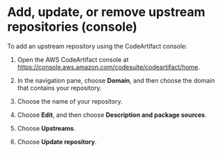 # Add, update, or remove upstream repositories \(console\)<a name="repo-upstream-add-console"></a>

 To add an upstream repository using the CodeArtifact console: 

1. Open the AWS CodeArtifact console at [https://console\.aws\.amazon\.com/codesuite/codeartifact/home](https://console.aws.amazon.com/codesuite/codeartifact/home)\.

1.  In the navigation pane, choose **Domain**, and then choose the domain that contains your repository\. 

1.  Choose the name of your repository\.

1.  Choose **Edit**, and then choose **Description and package sources**\.

1.  Choose **Upstreams**\.

1.  Choose **Update repository**\.